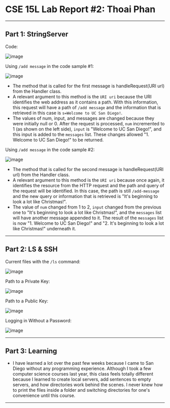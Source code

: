 # CSE 15L Lab Report #2: Thoai Phan

___

## Part 1: StringServer


Code:

![image](https://github.com/phantv04/cse15l-lab-reports/assets/146781799/82857e12-3644-417c-8a37-7fa90b51b046)


Using `/add message` in the code sample #1:

![image](https://github.com/phantv04/cse15l-lab-reports/assets/146781799/d337d006-79b4-4972-967a-0939c32565da)

* The method that is called for the first message is handleRequest(URI url) from the Handler class.
* A relevant argument to this method is the `URI uri` because the URI identifies the web address as it contains a path. With this information, this request will have a path of `/add message` and the information that is retrieved in this case is `s=Welcome to UC San Diego!`.
* The values of num, input, and messages are changed because they were initially null or 0. After the request is processed, `num` incremented to 1 (as shown on the left side), `input` is "Welcome to UC San Diego!", and this input is added to the `messages` list. These changes allowed "1. Welcome to UC San Diego!" to be returned.


Using `/add message` in the code sample #2:

![image](https://github.com/phantv04/cse15l-lab-reports/assets/146781799/bf3aaff8-92d5-47c5-b789-dee50056bea2)

* The method that is called for the second message is handleRequest(URI url) from the Handler class.
* A relevant argument to this method is the `URI uri` because once again, it identifies the resource from the HTTP request and the path and query of the request will be identified. In this case, the path is still `/add-message` and the new query or information that is retrieved is "It's beginning to look a lot like Christmas!".
* The value of `num` changed from 1 to 2, `input` changed from the previous one to "It's beginning to look a lot like Christmas!", and the `messages` list will have another message appended to it. The result of the `messages` list is now "1. Welcome to UC San Diego!" and "2. It's beginning to look a lot like Christmas!" underneath it.

___

## Part 2: LS & SSH

Current files with the `/ls` command:

![image](https://github.com/phantv04/cse15l-lab-reports/assets/146781799/df5956ad-ae15-4ddf-8fe3-7cad97d7815b)


Path to a Private Key:

![image](https://github.com/phantv04/cse15l-lab-reports/assets/146781799/03524f46-95af-4abf-9267-64b721ef607d)


Path to a Public Key:

![image](https://github.com/phantv04/cse15l-lab-reports/assets/146781799/c64d34d5-6353-4d8f-8a70-6a94c724b46b)

Logging in Without a Password:

![image](https://github.com/phantv04/cse15l-lab-reports/assets/146781799/bc760880-506f-4455-a8c4-c9e6c8152747)

___

## Part 3: Learning

* I have learned a lot over the past few weeks because I came to San Diego without any programming experience. Although I took a few computer science courses last year, this class feels totally different because I learned to create local servers, add sentences to empty servers, and how directories work behind the scenes. I never knew how to print the files inside a folder and switching directories for one's convenience until this course.
___
